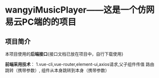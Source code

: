 # wangyiMusicPlayer——这是一个仿网易云PC端的的项目

## 项目简介
本项目使用的**后端接口**{接口文档已放在项目中，自行下载使用}

**前端采用技术**：
1.vue-cli,vue-router,element-ui,axios请求,父子组件传值
路由跳转（携带参数）,
组件从本身跳转到本身（携带参数）



